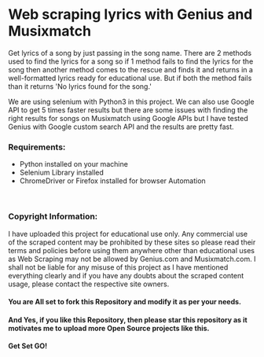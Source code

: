 # Web scraping lyrics with Genius and Musixmatch
Get lyrics of a song by just passing in the song name. There are 2 methods used to find the lyrics for a song so if 1 method fails to find the lyrics for the song then another method comes to the rescue and finds it and returns in a well-formatted lyrics ready for educational use. But if both the method fails than it returns 'No lyrics found for the song.'

We are using selenium with Python3 in this project. We can also use Google API to get 5 times faster results but there are some issues with finding the right results for songs on Musixmatch using Google APIs but I have tested Genius with Google custom search API and the results are pretty fast.

### Requirements:
* Python installed on your machine
* Selenium Library installed
* ChromeDriver or Firefox installed for browser Automation

<br>

### Copyright Information:
I have uploaded this project for educational use only. Any commercial use of the scraped content may be prohibited by these sites so please read their terms and policies before using them anywhere other than educational uses as Web Scraping may not be allowed by Genius.com and Musixmatch.com. I shall not be liable for any misuse of this project as I have mentioned everything clearly and if you have any doubts about the scraped content usage, please contact the respective site owners.  

#### You are All set to fork this Repository and modify it as per your needs.

#### And Yes, if you like this Repository, then please star this repository as it motivates me to upload more Open Source projects like this.

#### Get Set GO!
